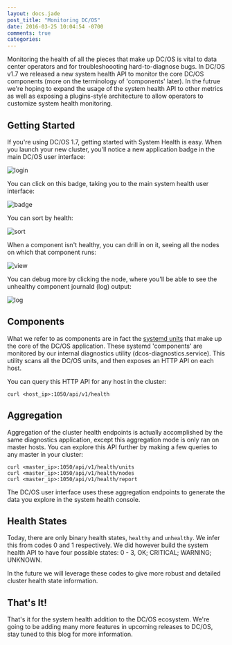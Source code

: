 ```yaml
---
layout: docs.jade
post_title: "Monitoring DC/OS"
date: 2016-03-25 10:04:54 -0700
comments: true
categories:
---
```

Monitoring the health of all the pieces that make up DC/OS is vital to data center operators and for troubleshoooting hard-to-diagnose bugs. In DC/OS v1.7 we released a new system health API to monitor the core DC/OS components (more on the terminology of 'components' later). In the futrue we're hoping to expand the usage of the system health API to other metrics as well as exposing a plugins-style architecture to allow operators to customize system health monitoring.
<!-- More -->

## Getting Started
If you're using DC/OS 1.7, getting started with System Health is easy. When you launch your new cluster, you'll notice a new application badge in the main DC/OS user interface:

![login](https://dl.dropboxusercontent.com/u/77193293/systemHealthScreens/dcos_ui.png)

You can click on this badge, taking you to the main system health user interface:

![badge](https://dl.dropboxusercontent.com/u/77193293/systemHealthScreens/badge_close.png)

You can sort by health:

![sort](https://dl.dropboxusercontent.com/u/77193293/systemHealthScreens/sort_by_health.png)

When a component isn't healthy, you can drill in on it, seeing all the nodes on which that component runs:

![view](https://dl.dropboxusercontent.com/u/77193293/systemHealthScreens/sys_unhealthy_view.png)

You can debug more by clicking the node, where you'll be able to see the unhealthy component journald (log) output:

![log](https://dl.dropboxusercontent.com/u/77193293/systemHealthScreens/sys_unhealthy.png)

## Components
What we refer to as components are in fact the [systemd units](https://www.freedesktop.org/wiki/Software/systemd/) that make up the core of the DC/OS application. These systemd 'components' are monitored by our internal diagnostics utility (dcos-diagnostics.service). This utility scans all the DC/OS units, and then exposes an HTTP API on each host.

You can query this HTTP API for any host in the cluster:

```
curl <host_ip>:1050/api/v1/health
```

## Aggregation
Aggregation of the cluster health endpoints is actually accomplished by the same diagnostics application, except this aggregation mode is only ran on master hosts. You can explore this API further by making a few queries to any master in your cluster:

```
curl <master_ip>:1050/api/v1/health/units
curl <master_ip>:1050/api/v1/health/nodes
curl <master_ip>:1050/api/v1/health/report
```

The DC/OS user interface uses these aggregation endpoints to generate the data you explore in the system health console.

## Health States
Today, there are only binary health states, ```healthy``` and ```unhealthy```. We infer this from codes 0 and 1 respectively. We did however build the system health API to have four possible states: 0 - 3, OK; CRITICAL; WARNING; UNKNOWN.

In the future we will leverage these codes to give more robust and detailed cluster health state information.

## That's It!
That's it for the system health addition to the DC/OS ecosystem. We're going to be adding many more features in upcoming releases to DC/OS, stay tuned to this blog for more information.
